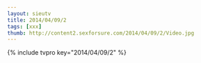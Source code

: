 ```yaml
--- 
layout: sieutv
title: 2014/04/09/2
tags: [xxx]
thumb: http://content2.sexforsure.com/2014/04/09/2/Video.jpg
---
```

{% include tvpro key="2014/04/09/2" %} 

